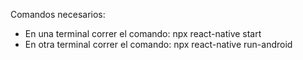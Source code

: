 Comandos necesarios:
- En una terminal correr el comando: npx react-native start 
- En otra terminal correr el comando: npx react-native run-android